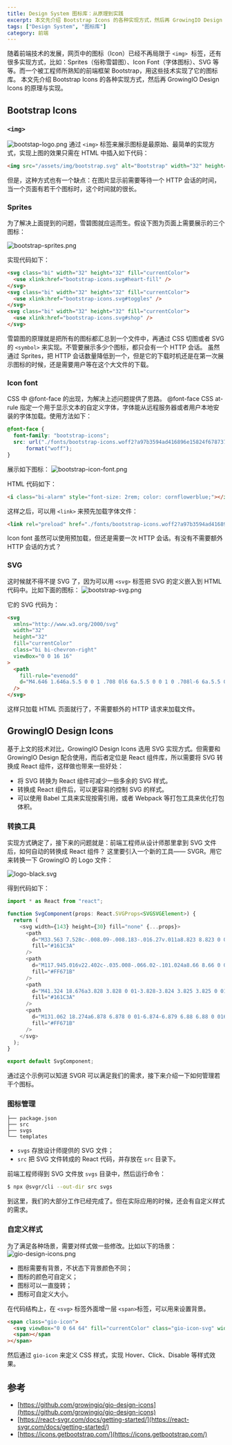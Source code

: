 ```yaml
---
title: Design System 图标库：从原理到实践
excerpt: 本文先介绍 Bootstrap Icons 的各种实现方式，然后再 GrowingIO Design Icons 的原理与实现。
tags: ["Design System", "图标库"]
category: 前端
---
```


随着前端技术的发展，网页中的图标（Icon）已经不再局限于 `<img>`  标签，还有很多实现方式，比如：Sprites（俗称雪碧图）、Icon Font（字体图标）、SVG 等等。而一个被工程师所熟知的前端框架 Bootstrap，用这些技术实现了它的图标库。
本文先介绍 Bootstrap Icons 的各种实现方式，然后再 GrowingIO Design Icons 的原理与实现。

<!--truncate-->

## Bootstrap Icons

### `<img>`

![bootstap-logo.png](https://ik.imagekit.io/jnskuq5ualk/jack0pan/design-system-icons/bootstrap-logo_r6tTTtLjr.png?ik-sdk-version=javascript-1.4.3&updatedAt=1644306159334)
通过 `<img>` 标签来展示图标是最原始、最简单的实现方式，实现上图的效果只需在 HTML 中插入如下代码：

```html
<img src="/assets/img/bootstrap.svg" alt="Bootstrap" width="32" height="32" />
```

但是，这种方式也有一个缺点：在图片显示前需要等待一个 HTTP 会话的时间，当一个页面有若干个图标时，这个时间就的很长。

### Sprites

为了解决上面提到的问题，雪碧图就应运而生。假设下图为页面上需要展示的三个图标：

![bootstrap-sprites.png](https://ik.imagekit.io/jnskuq5ualk/jack0pan/design-system-icons/bootstrap-sprites_2JkQMUNAR0x.png?ik-sdk-version=javascript-1.4.3&updatedAt=1644306158996)

实现代码如下：

```html
<svg class="bi" width="32" height="32" fill="currentColor">
  <use xlink:href="bootstrap-icons.svg#heart-fill" />
</svg>
<svg class="bi" width="32" height="32" fill="currentColor">
  <use xlink:href="bootstrap-icons.svg#toggles" />
</svg>
<svg class="bi" width="32" height="32" fill="currentColor">
  <use xlink:href="bootstrap-icons.svg#shop" />
</svg>
```

雪碧图的原理就是把所有的图标都汇总到一个文件中，再通过 CSS 切图或者 SVG 的 `<symbol>` 来实现。不管要展示多少个图标，都只会有一个 HTTP 会话。
虽然通过 Sprites，把 HTTP 会话数量降低到一个，但是它的下载时机还是在第一次展示图标的时候，还是需要用户等在这个大文件的下载。

### Icon font

CSS 中 @font-face 的出现，为解决上述问题提供了思路。
@font-face CSS at-rule 指定一个用于显示文本的自定义字体，字体能从远程服务器或者用户本地安装的字体加载。使用方法如下：

```css
@font-face {
  font-family: "bootstrap-icons";
  src: url("./fonts/bootstrap-icons.woff2?a97b3594ad416896e15824f6787370e0") format("woff2"), url("./fonts/bootstrap-icons.woff?a97b3594ad416896e15824f6787370e0")
      format("woff");
}
```

展示如下图标：
![bootstrap-icon-font.png](https://ik.imagekit.io/jnskuq5ualk/jack0pan/design-system-icons/bootstrap-icon-font_25o1hoLpT.png?ik-sdk-version=javascript-1.4.3&updatedAt=1644306158467)

HTML 代码如下：

```html
<i class="bi-alarm" style="font-size: 2rem; color: cornflowerblue;"></i>
```

这样之后，可以用 `<link>` 来预先加载字体文件：

```html
<link rel="preload" href="./fonts/bootstrap-icons.woff2?a97b3594ad416896e15824f6787370e0" as="font" type="font/woff2" />
```

Icon font 虽然可以使用预加载，但还是需要一次 HTTP 会话。有没有不需要额外 HTTP 会话的方式？

### SVG

这时候就不得不提 SVG 了，因为可以用 `<svg>` 标签把 SVG 的定义嵌入到 HTML 代码中。比如下面的图标：
![bootstrap-svg.png](https://ik.imagekit.io/jnskuq5ualk/jack0pan/design-system-icons/bootstrap-svg_QCSpQw781.png?ik-sdk-version=javascript-1.4.3&updatedAt=1644306590857)

它的 SVG 代码为：

```html
<svg
  xmlns="http://www.w3.org/2000/svg"
  width="32"
  height="32"
  fill="currentColor"
  class="bi bi-chevron-right"
  viewBox="0 0 16 16"
>
  <path
    fill-rule="evenodd"
    d="M4.646 1.646a.5.5 0 0 1 .708 0l6 6a.5.5 0 0 1 0 .708l-6 6a.5.5 0 0 1-.708-.708L10.293 8 4.646 2.354a.5.5 0 0 1 0-.708z"
  />
</svg>
```

这样只加载 HTML 页面就行了，不需要额外的 HTTP 请求来加载文件。

## GrowingIO Design Icons

基于上文的技术对比，GrowingIO Design Icons 选用 SVG 实现方式。但需要和 GrowingIO Design 配合使用，而后者定位是 React 组件库，所以需要将 SVG 转换成 React 组件，这样做也带来一些好处：

- 将 SVG 转换为 React 组件可减少一些多余的 SVG 样式。
- 转换成 React 组件后，可以更容易的控制 SVG 的样式。
- 可以使用 Babel 工具来实现按需引用，或者 Webpack 等打包工具来优化打包体积。

### 转换工具

实现方式确定了，接下来的问题就是：前端工程师从设计师那里拿到 SVG 文件后，如何自动的转换成 React 组件？
这里要引入一个新的工具—— SVGR。用它来转换一下 GrowingIO 的 Logo 文件：

![logo-black.svg](https://ik.imagekit.io/jnskuq5ualk/jack0pan/design-system-icons/gio-logo-black_n9XVGml24.svg?ik-sdk-version=javascript-1.4.3&updatedAt=1644307036726)

得到代码如下：

```typescript
import * as React from "react";

function SvgComponent(props: React.SVGProps<SVGSVGElement>) {
  return (
    <svg width={143} height={30} fill="none" {...props}>
      <path
        d="M33.563 7.528c-.008.09-.008.183-.016.27v.011a8.823 8.823 0 01-.98 3.57c-.415.04-1.294.133-1.606.29-.406.183-.77.449-1.082.788-.32.356-.563.77-.742 1.22-.168.456-.258.949-.258 1.452v7.391c-.508.125-1.031.2-1.574.23a9.886 9.886 0 01-.344.008h-.383a9.042 9.042 0 01-1.5-.152V8.141a8.925 8.925 0 013.645-1.191h.156V8.39s1.61-.945 3.941-.91c.14.004.285.008.438.02.101.003.203.015.304.027zM77.012 1.684v3.043c-.028 0-.059.004-.09.004a9.055 9.055 0 00-3.727 1.086V2.762a8.955 8.955 0 013.707-1.074c.035-.004.075-.004.11-.004zM77.012 6.961v15.485c-.035.011-.075.015-.11.027a8.71 8.71 0 01-1.87.196 8.262 8.262 0 01-1.825-.192L73.195 8.09a8.989 8.989 0 013.817-1.129zM94.27 13.247v9.242a8.98 8.98 0 01-1.817.18 8.967 8.967 0 01-1.988-.22v-7.417c0-.055 0-.102-.012-.153a4.151 4.151 0 00-.262-1.316 3.672 3.672 0 00-.734-1.207 3.35 3.35 0 00-1.078-.797 2.991 2.991 0 00-2.586-.027c-.012.011-.04.015-.059.027a3.545 3.545 0 00-1.082.797 3.953 3.953 0 00-.734 1.207 4.258 4.258 0 00-.262 1.469v7.441a8.915 8.915 0 01-1.87.196c-.665 0-1.313-.07-1.934-.212V8.047c1.87-1.152 3.379-1.117 3.804-1.066v1.777a6.839 6.839 0 012.082-1.09 6.92 6.92 0 011.403-.285c.191-.011.386-.023.593-.023.168 0 .329.004.489.02a6.712 6.712 0 012.242.558c1.914.863 3.687 2.809 3.804 5.309zM71.832 7.368l-2.707 7.734-2.617 7.453-.047.137c-.04.008-.074.012-.113.02-.633.12-1.27.18-1.918.18-.192 0-.383-.005-.57-.02a7.926 7.926 0 01-1.297-.18l-.672-2.32-1.028-3.555-.707-2.445-.43 1.488-1.566 5.375-.406 1.39c-.309.067-.613.11-.922.141a10.124 10.124 0 01-2.945-.113l-.043-.11-2.57-7.707-2.497-7.476a8.872 8.872 0 011.95-.211c.722 0 1.418.086 2.093.246l.813 2.582 2.156 6.828 1.688-6.61.722-2.827a8.946 8.946 0 011.98-.22c.665 0 1.31.071 1.93.212l.782 3.078 1.605 6.367 2.242-6.812.844-2.559a8.978 8.978 0 012.254-.285 9.06 9.06 0 011.996.219z"
        fill="#161C3A"
      />
      <path
        d="M117.945.016v22.402c-.035.008-.066.02-.101.024a8.66 8.66 0 01-1.867.2 8.3 8.3 0 01-1.832-.196V1.122c1.835-1.157 3.328-1.157 3.8-1.106z"
        fill="#FF671B"
      />
      <path
        d="M41.324 18.676a3.828 3.828 0 01-3.828-3.824 3.825 3.825 0 017.648 0c0 2.11-1.71 3.824-3.82 3.824zm0-11.687a7.866 7.866 0 100 15.73c4.34 0 7.86-3.523 7.86-7.867a7.861 7.861 0 00-7.86-7.863zM23.7 11.551c0 5.106-3.512 9.426-8.34 10.86a12.23 12.23 0 01-3.512.508C5.305 22.919 0 17.829 0 11.55c0-.144.004-.293.012-.437C.246 5.04 5.457.188 11.848.188c2.75 0 5.277.895 7.28 2.402l.032-.03c.414.304.809.636 1.18.995a8.976 8.976 0 01-4.445 1.988l.015-.011a7.618 7.618 0 00-4.062-1.153c-3.977 0-7.23 2.973-7.47 6.735a8.166 8.166 0 00-.01.437c0 3.969 3.347 7.184 7.48 7.184.351 0 .695-.027 1.03-.066 2.43-.325 4.49-1.766 5.587-3.762h-6.043a8.917 8.917 0 011.234-3.793h10.031c.004.144.012.293.012.437zM102.98 19.172a3.66 3.66 0 01-3.664-3.66 3.66 3.66 0 013.664-3.656 3.656 3.656 0 013.657 3.656 3.657 3.657 0 01-3.657 3.66zm4.141-11.082v.77a7.686 7.686 0 10.012 13.203v.879c.008.023.008.055.008.082 0 .039 0 .078-.008.113a3.272 3.272 0 01-2.406 3.043 3.25 3.25 0 01-3.036-.695c-.003.004-.003.004-.003 0a9.122 9.122 0 00-.461-.012c-.164 0-.321.004-.481.016-.035 0-.074 0-.113.004a8.748 8.748 0 00-2.727.617 6.882 6.882 0 006.141 3.758 6.867 6.867 0 003.996-1.274 6.903 6.903 0 002.871-4.949c.016-.164.024-.324.024-.492V6.958a8.997 8.997 0 00-3.817 1.132z"
        fill="#161C3A"
      />
      <path
        d="M131.062 18.274a6.878 6.878 0 01-6.874-6.879 6.88 6.88 0 016.874-6.879 6.883 6.883 0 016.883 6.879 6.88 6.88 0 01-6.883 6.879zm0-18.125c-6.207 0-11.246 5.031-11.246 11.246 0 6.211 5.039 11.25 11.246 11.25 6.215 0 11.254-5.039 11.254-11.25 0-6.215-5.039-11.246-11.254-11.246z"
        fill="#FF671B"
      />
    </svg>
  );
}

export default SvgComponent;
```

通过这个示例可以知道 SVGR 可以满足我们的需求，接下来介绍一下如何管理若干个图标。

### 图标管理

```
├── package.json
├── src
├── svgs
└── templates
```

- `svgs` 存放设计师提供的 SVG 文件；
- `src` 把 SVG 文件转成的 React 代码，并存放在 `src` 目录下。

前端工程师得到 SVG 文件放 `svgs` 目录中，然后运行命令：

```bash
$ npx @svgr/cli --out-dir src svgs
```

到这里，我们的大部分工作已经完成了。但在实际应用的时候，还会有自定义样式的需求。

### 自定义样式

为了满足各种场景，需要对样式做一些修改。比如以下的场景：
![gio-design-icons.png](https://ik.imagekit.io/jnskuq5ualk/jack0pan/design-system-icons/gio-design-icons_Ft6jXXLwi.png?ik-sdk-version=javascript-1.4.3&updatedAt=1644306158562)

- 图标需要有背景，不状态下背景颜色不同；
- 图标的颜色可自定义；
- 图标可以一直旋转；
- 图标可自定义大小。

在代码结构上，在 `<svg>` 标签外面增一层 `<span>`标签，可以用来设置背景。

```html
<span class="gio-icon">
  <svg viewBox="0 0 64 64" fill="currentColor" class="gio-icon-svg" width="1rem" height="1rem">...</svg>
  <span></span
></span>
```

然后通过 `gio-icon` 来定义 CSS 样式，实现 Hover、Click、Disable 等样式效果。

## 参考

- [https://github.com/growingio/gio-design-icons](https://github.com/growingio/gio-design-icons)
- [https://react-svgr.com/docs/getting-started/](https://react-svgr.com/docs/getting-started/)
- [https://icons.getbootstrap.com/](https://icons.getbootstrap.com/)
